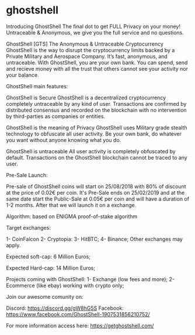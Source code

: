# ghostshell

Introducing GhostShell
The final dot to get FULL Privacy on your money!
Untraceable & Anonymous, we give you the full service and no questions.

GhostShell [GTS] The Anonymous & Untraceable Cryptocurrency
GhostShell is the way to disrupt the cryptocurrency limits backed by a Private Military and Aerospace Company. It’s fast, anonymous, and untraceable. With GhostShell, you are your own bank. You can spend, send and recieve money with all the trust that others cannot see your activity nor your balance.

GhostShell main features:

GhostShell is Secure
GhostShell is a decentralized cryptocurrency completely untraceable by any kind of user. Transactions are confirmed by distributed consensus and recorded on the blockchain with no intervention by third-parties as companies or entities.

GhostShell is the meaning of Privacy
GhostShell uses Military grade stealth technology to obfuscate all user activity. Be your own bank, do whatever you want without anyone knowing what you do. 

GhostShell is untraceable
All user activity is completely obfuscated by default. Transactions on the GhostShell blockchain cannot be traced to any user.


Pre-Sale Launch:

Pre-sale of GhostShell coins will start on 25/08/2018 with 80% of discount at the price of 0.02€ per coin. It's Pre-Sale ends on 25/02/2019 and at the same date start the Public-Sale at 0.05€ per coin and will have a duration of 1-2 months. After that we will launch it on a exchange.

Algorithm: based on ENIGMA proof-of-stake algorithm

Target exchanges:

1- CoinFalcon
2- Cryptopia:
3- HitBTC;
4- Binance;
Other exchanges may apply.

Expected soft-cap: 6 Million Euros;

Expected Hard-cap: 14 Million Euros;

Projects coming with GhostShell:
1- Exchange (low fees and more);
2- Ecommerce (like ebay) working with crypto only;

Join our awesome comunity on:

Discord: https://discord.gg/gW8hG5S
Facebook: https://www.facebook.com/GhostShell-1907531856210752/

For more information access here: https://getghostshell.com/
